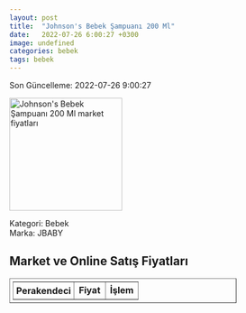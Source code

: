 ```yaml
---
layout: post
title:  "Johnson's Bebek Şampuanı 200 Ml"
date:   2022-07-26 6:00:27 +0300
image: undefined
categories: bebek
tags: bebek
---
```


Son Güncelleme: 2022-07-26 9:00:27

<img src="undefined" width="200" alt="Johnson's Bebek Şampuanı 200 Ml market fiyatları" />

Kategori: Bebek
<br />
Marka: JBABY

<h2>Market ve Online Satış Fiyatları</h2>

<table border="1" style="padding: 5px;width:80%;">
  <tr>
    <td style="padding: 5px;"><strong>Perakendeci</strong></td>
    <td><strong>Fiyat</strong></td>
    <td><strong>İşlem</strong></td>
  </tr>
  
</table>
